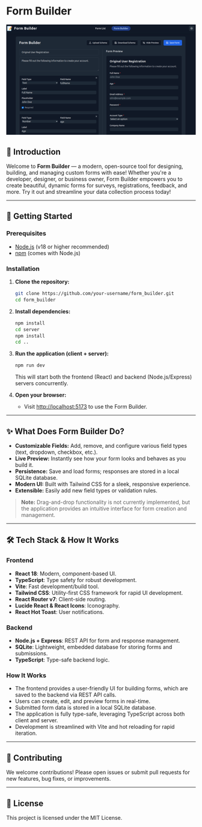 # Form Builder

![Form Builder Screenshot](./assests/formbuilding.png)

## 📝 Introduction

Welcome to **Form Builder** — a modern, open-source tool for designing, building, and managing custom forms with ease! Whether you're a developer, designer, or business owner, Form Builder empowers you to create beautiful, dynamic forms for surveys, registrations, feedback, and more. Try it out and streamline your data collection process today!

---

## 🚀 Getting Started

### Prerequisites

- [Node.js](https://nodejs.org/) (v18 or higher recommended)
- [npm](https://www.npmjs.com/) (comes with Node.js)

### Installation

1. **Clone the repository:**
   ```bash
   git clone https://github.com/your-username/form_builder.git
   cd form_builder
   ```

2. **Install dependencies:**
   ```bash
   npm install
   cd server
   npm install
   cd ..
   ```

3. **Run the application (client + server):**
   ```bash
   npm run dev
   ```
   This will start both the frontend (React) and backend (Node.js/Express) servers concurrently.

4. **Open your browser:**
   - Visit [http://localhost:5173](http://localhost:5173) to use the Form Builder.

---

## ✨ What Does Form Builder Do?

- **Customizable Fields:** Add, remove, and configure various field types (text, dropdown, checkbox, etc.).
- **Live Preview:** Instantly see how your form looks and behaves as you build it.
- **Persistence:** Save and load forms; responses are stored in a local SQLite database.
- **Modern UI:** Built with Tailwind CSS for a sleek, responsive experience.
- **Extensible:** Easily add new field types or validation rules.

> **Note:** Drag-and-drop functionality is not currently implemented, but the application provides an intuitive interface for form creation and management.

---

## 🛠️ Tech Stack & How It Works

### Frontend

- **React 18**: Modern, component-based UI.
- **TypeScript**: Type safety for robust development.
- **Vite**: Fast development/build tool.
- **Tailwind CSS**: Utility-first CSS framework for rapid UI development.
- **React Router v7**: Client-side routing.
- **Lucide React & React Icons**: Iconography.
- **React Hot Toast**: User notifications.

### Backend

- **Node.js + Express**: REST API for form and response management.
- **SQLite**: Lightweight, embedded database for storing forms and submissions.
- **TypeScript**: Type-safe backend logic.

### How It Works

- The frontend provides a user-friendly UI for building forms, which are saved to the backend via REST API calls.
- Users can create, edit, and preview forms in real-time.
- Submitted form data is stored in a local SQLite database.
- The application is fully type-safe, leveraging TypeScript across both client and server.
- Development is streamlined with Vite and hot reloading for rapid iteration.

---

## 🤝 Contributing

We welcome contributions! Please open issues or submit pull requests for new features, bug fixes, or improvements.

---

## 📄 License

This project is licensed under the MIT License.